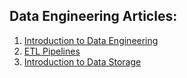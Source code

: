 ## Data Engineering Articles:

1. [Introduction to Data Engineering](./01_Intro_DE.md)
2. [ETL Pipelines](./02_ETL_Pipelines.md)
3. [Introduction to Data Storage](./03_Intro_Data_Storage)
